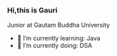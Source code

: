 ### Hi,this is Gauri 
Junior at Gautam Buddha University
<ul>
<li>🌱 I’m currently learning: Java</li>
<li>🔭 I’m currently doing: DSA</li>

